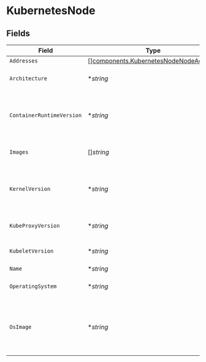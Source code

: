 # KubernetesNode


## Fields

| Field                                                                                           | Type                                                                                            | Required                                                                                        | Description                                                                                     |
| ----------------------------------------------------------------------------------------------- | ----------------------------------------------------------------------------------------------- | ----------------------------------------------------------------------------------------------- | ----------------------------------------------------------------------------------------------- |
| `Addresses`                                                                                     | [][components.KubernetesNodeNodeAddress](../../models/components/kubernetesnodenodeaddress.md)  | :heavy_minus_sign:                                                                              | N/A                                                                                             |
| `Architecture`                                                                                  | **string*                                                                                       | :heavy_minus_sign:                                                                              | The Architecture reported by the node.                                                          |
| `ContainerRuntimeVersion`                                                                       | **string*                                                                                       | :heavy_minus_sign:                                                                              | ContainerRuntime Version reported by the node through runtime remote API (e.g. docker://1.5.0). |
| `Images`                                                                                        | []*string*                                                                                      | :heavy_minus_sign:                                                                              | List of container images on this node                                                           |
| `KernelVersion`                                                                                 | **string*                                                                                       | :heavy_minus_sign:                                                                              | Kernel Version reported by the node from 'uname -r' (e.g. 3.16.0-0.bpo.4-amd64).                |
| `KubeProxyVersion`                                                                              | **string*                                                                                       | :heavy_minus_sign:                                                                              | KubeProxy Version reported by the node.                                                         |
| `KubeletVersion`                                                                                | **string*                                                                                       | :heavy_minus_sign:                                                                              | Kubelet Version reported by the node.                                                           |
| `Name`                                                                                          | **string*                                                                                       | :heavy_minus_sign:                                                                              | N/A                                                                                             |
| `OperatingSystem`                                                                               | **string*                                                                                       | :heavy_minus_sign:                                                                              | The Operating System reported by the node.                                                      |
| `OsImage`                                                                                       | **string*                                                                                       | :heavy_minus_sign:                                                                              | OS Image reported by the node from /etc/os-release (e.g. Debian GNU/Linux 7 (wheezy)).          |
